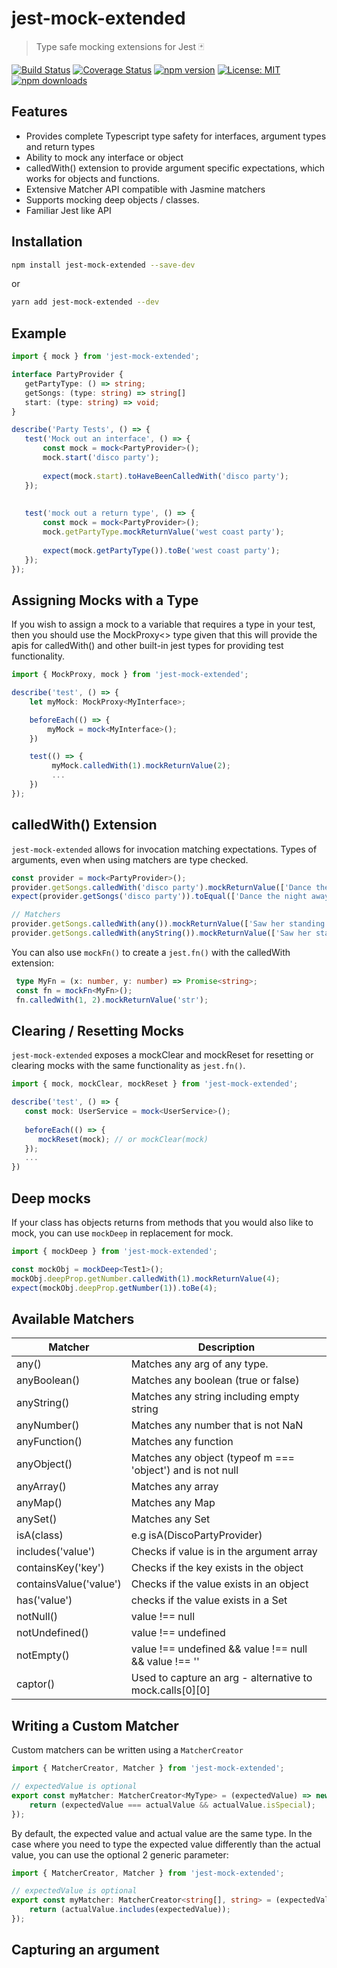# jest-mock-extended
> Type safe mocking extensions for Jest 🃏

[![Build Status](https://travis-ci.com/marchaos/jest-mock-extended.svg?branch=master)](https://travis-ci.com/marchaos/jest-mock-extended)
[![Coverage Status](https://coveralls.io/repos/github/marchaos/jest-mock-extended/badge.svg?branch=master)](https://coveralls.io/github/marchaos/jest-mock-extended?branch=master)
[![npm version](https://badge.fury.io/js/jest-mock-extended.svg)](https://badge.fury.io/js/jest-mock-extended)
[![License: MIT](https://img.shields.io/badge/License-MIT-yellow.svg)](https://opensource.org/licenses/MIT)
[![npm downloads](https://badgen.net/npm/dw/jest-mock-extended)](https://badge.fury.io/js/jest-mock-extended)

## Features
- Provides complete Typescript type safety for interfaces, argument types and return types
- Ability to mock any interface or object
- calledWith() extension to provide argument specific expectations, which works for objects and functions.
- Extensive Matcher API compatible with Jasmine matchers
- Supports mocking deep objects / classes.
- Familiar Jest like API

## Installation
```bash
npm install jest-mock-extended --save-dev
```
or
```bash
yarn add jest-mock-extended --dev
```

## Example

```ts
import { mock } from 'jest-mock-extended';

interface PartyProvider {
   getPartyType: () => string;
   getSongs: (type: string) => string[]
   start: (type: string) => void;
}

describe('Party Tests', () => {
   test('Mock out an interface', () => {
       const mock = mock<PartyProvider>();
       mock.start('disco party');
       
       expect(mock.start).toHaveBeenCalledWith('disco party');
   });
   
   
   test('mock out a return type', () => {
       const mock = mock<PartyProvider>();
       mock.getPartyType.mockReturnValue('west coast party');
       
       expect(mock.getPartyType()).toBe('west coast party');
   });
});
```

## Assigning Mocks with a Type

If you wish to assign a mock to a variable that requires a type in your test, then you should use the MockProxy<> type
given that this will provide the apis for calledWith() and other built-in jest types for providing test functionality.

```ts
import { MockProxy, mock } from 'jest-mock-extended';

describe('test', () => {
    let myMock: MockProxy<MyInterface>;

    beforeEach(() => {
        myMock = mock<MyInterface>();
    })

    test(() => {
         myMock.calledWith(1).mockReturnValue(2);
         ...
    })
});

```

## calledWith() Extension

```jest-mock-extended``` allows for invocation matching expectations. Types of arguments, even when using matchers are type checked.

```ts
const provider = mock<PartyProvider>();
provider.getSongs.calledWith('disco party').mockReturnValue(['Dance the night away', 'Stayin Alive']);
expect(provider.getSongs('disco party')).toEqual(['Dance the night away', 'Stayin Alive']);

// Matchers
provider.getSongs.calledWith(any()).mockReturnValue(['Saw her standing there']);
provider.getSongs.calledWith(anyString()).mockReturnValue(['Saw her standing there']);

```
You can also use ```mockFn()``` to create a ```jest.fn()``` with the calledWith extension:

```ts
 type MyFn = (x: number, y: number) => Promise<string>;
 const fn = mockFn<MyFn>();
 fn.calledWith(1, 2).mockReturnValue('str');
```

## Clearing / Resetting Mocks

```jest-mock-extended``` exposes a mockClear and mockReset for resetting or clearing mocks with the same 
functionality as ```jest.fn()```.

```ts
import { mock, mockClear, mockReset } from 'jest-mock-extended';

describe('test', () => {
   const mock: UserService = mock<UserService>();
   
   beforeEach(() => {
      mockReset(mock); // or mockClear(mock)
   });
   ...
})
```

## Deep mocks

If your class has objects returns from methods that you would also like to mock, you can use ```mockDeep``` in 
replacement for mock.

```ts
import { mockDeep } from 'jest-mock-extended';

const mockObj = mockDeep<Test1>();
mockObj.deepProp.getNumber.calledWith(1).mockReturnValue(4);
expect(mockObj.deepProp.getNumber(1)).toBe(4);
```

## Available Matchers


| Matcher               | Description                                                           |
|-----------------------|-----------------------------------------------------------------------|
|any()                  | Matches any arg of any type.                                          |
|anyBoolean()           | Matches any boolean (true or false)                                   |
|anyString()            | Matches any string including empty string                             |
|anyNumber()            | Matches any number that is not NaN                                    |
|anyFunction()          | Matches any function                                                  |
|anyObject()            | Matches any object (typeof m === 'object') and is not null            |
|anyArray()             | Matches any array                                                     |
|anyMap()               | Matches any Map                                                       |
|anySet()               | Matches any Set                                                       |
|isA(class)             | e.g isA(DiscoPartyProvider)                                           |
|includes('value')      | Checks if value is in the argument array                              |
|containsKey('key')     |  Checks if the key exists in the object                               |
|containsValue('value') | Checks if the value exists in an object                               |
|has('value')           | checks if the value exists in a Set                                   |
|notNull()              | value !== null                                                        |
|notUndefined()         | value !== undefined                                                   |
|notEmpty()             | value !== undefined && value !== null && value !== ''                 |
|captor()               | Used to capture an arg - alternative to mock.calls[0][0]              |

## Writing a Custom Matcher

Custom matchers can be written using a ```MatcherCreator```

```ts
import { MatcherCreator, Matcher } from 'jest-mock-extended';

// expectedValue is optional
export const myMatcher: MatcherCreator<MyType> = (expectedValue) => new Matcher((actualValue) => {
    return (expectedValue === actualValue && actualValue.isSpecial);
});
```

By default, the expected value and actual value are the same type. In the case where you need to type the expected value 
differently than the actual value, you can use the optional 2 generic parameter:

```ts
import { MatcherCreator, Matcher } from 'jest-mock-extended';

// expectedValue is optional
export const myMatcher: MatcherCreator<string[], string> = (expectedValue) => new Matcher((actualValue) => {
    return (actualValue.includes(expectedValue));
});
```

## Capturing an argument

